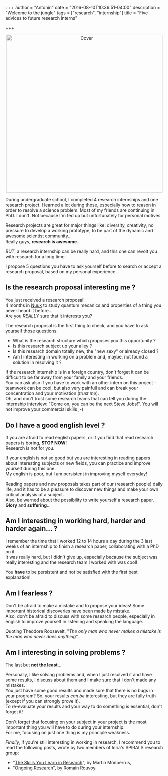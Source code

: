 +++
author = "Antonin"
date = "2016-08-10T10:36:51-04:00"
description = "Welcome to the jungle"
tags = ["research", "internship"]
title = "Five advices to future research interns"

+++

<center>
<img src="/bpg/5_advices_to_future_research_interns_cover.bpg" alt="Cover" width="500" height="500">
</center>

During undergraduate school, I completed 4 research internships and one research project.
I learned a lot during those, especially how to reason in order to resolve a science problem.
Most of my friends are continuing in PhD. I don't. Not because I'm fed up but unfortunately for personal motives.

Research projects are great for major things like: diversity, creativity, no pressure to develop a working prototype, to be part of the dynamic and awesome scientist community...  
Really guys, **research is awesome**.

_BUT_, a research internship can be really hard, and this one can revolt you with research for a long time.

I propose 5 questions you have to ask yourself before to search or accept a research proposal, based on my personal experience.

## Is the research proposal interesting me ?

You just received a research proposal!  
4 months in [Nuuk](https://en.wikipedia.org/wiki/Nuuk) to study quantum mecanics and properties of a thing you never heard it before...  
Are you _REALLY_ sure that it interests you?

The research proposal is the first thing to check, and you have to ask yourself those questions:

*	What is the research structure which proposes you this opportunity ?
*	Is this research subject up your alley ?
*	Is this research domain totally new, the "new sexy" or already closed ?
*	Am I interesting in working on a problem and, maybe, not found a solution in resolving it ?

If the research internship is in a foreign country, don't forget it can be difficult to be far away from your family and your friends.  
You can ask also if you have to work with an other intern on this project - teamwork can be cool, but also very painfull and can break your concentration and your motivation (_trust me_).  
Oh, and don't trust some research teams that can tell you during the internship interview: "Come on, you can be the next Steve Jobs!". You will not improve your commercial skills ;-)

## Do I have a good english level ?

If you are afraid to read english papers, or if you find that read research papers is boring, **STOP NOW**!  
Research is not for you.

If your english is not so good but you are interesting in reading papers about interesting subjects or new fields, you can practice and improve yourself during this one.  
My english is poor, but I am persistent in improving myself everyday!

Reading papers and new proposals takes part of our (research people) daily life, and it has to be a pleasure to discover new things and make your own critical analysis of a subject.  
Also, be warned about the possibility to write yourself a research paper.
**Glory** and **suffering**...

## Am I interesting in working hard, harder and harder again... ?

I remember the time that I worked 12 to 14 hours a day during the 3 last weeks of an internship to finish a research paper, collaborating with a PhD on it.  
It was really hard, but I didn't give up, especially because the subject was really interesting and the research team I worked with was cool!

You **have** to be persistent and not be satisfied with the first best explanation!

## Am I fearless ?

Don't be afraid to make a mistake and to propose your ideas!
Some important historical discoveries have been made by mistake.  
Also, don't be afraid to discuss with some research people, especially in english to improve yourself in listening and speaking the language.

Quoting Theodore Roosevelt, "*The only man who never makes a mistake is the man who never does anything*".

## Am I interesting in solving problems ?

The last but **not the least**...

Personally, I like solving problems and, when I just resolved it and have some results, I discuss about them and I make sure that I don't made any mistakes.  
You just have some good results and made sure that there is no bugs in your program? So, your results _can be_ interesting, but they are fully truth (except if you can strongly prove it).  
To re-evaluate your results and your way to do something is essential, don't forget it!

Don't forget that focusing on your subject in your project is the most important thing you will have to do during your internship.  
For me, focusing on just one thing is my principle weakness.

_Finally_, if you're still interesting in working in research, I recommend you to read the following posts, wrote by two members of Inria's SPIRALS research group:

*	"[The Skills You Learn in Research](http://www.monperrus.net/martin/research-skills)", by Martin Monperrus,
*	"[Ongoing Research](http://www.lifl.fr/~rouvoy/research/index.html)", by Romain Rouvoy.
